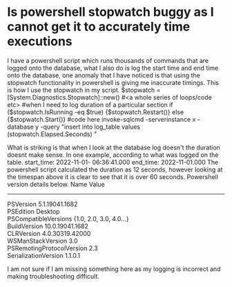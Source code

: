 
# Is powershell stopwatch buggy as I cannot get it to accurately time executions

I have a powershell script which runs thousands of commands that are logged onto the database, what I also do is log the start time and end time onto the database, one anomaly that I have noticed is that using the stopwatch functionality in powershell is giving me inaccurate timings.
This is how I use the stopwatch in my script.
$stopwatch = [System.Diagnostics.Stopwatch]::new()
#<a whole series of loops/code etc>
#when I need to log duration of a particular section
if ($stopwatch.IsRunning -eq $true) {$stopwatch.Restart()} else {$stopwatch.Start()}
#code here
invoke-sqlcmd -serverinstance x -database y -query "insert into log_table values $($stopwatch.Elapsed.Seconds) "

What is striking is that when I look at the database log doesn't the duration doesnt make sense.
In one example, according to what was logged on the table.
start_time: 2022-11-01- 06:36:41.000
end_time: 2022-11-01.000
The powershell script calculated the duration as 12 seconds, however looking at the timespan above it is clear to see that it is over 60 seconds.
Powershell version details below.
Name                           Value                                                                                                                                                                                                                             
----                           -----                                                                                                                                                                                                                             
PSVersion                      5.1.19041.1682                                                                                                                                                                                                                    
PSEdition                      Desktop                                                                                                                                                                                                                           
PSCompatibleVersions           {1.0, 2.0, 3.0, 4.0...}                                                                                                                                                                                                           
BuildVersion                   10.0.19041.1682                                                                                                                                                                                                                   
CLRVersion                     4.0.30319.42000                                                                                                                                                                                                                   
WSManStackVersion              3.0                                                                                                                                                                                                                               
PSRemotingProtocolVersion      2.3                                                                                                                                                                                                                               
SerializationVersion           1.1.0.1 

I am not sure if I am missing something here as my logging is incorrect and making troubleshooting  difficult.

        